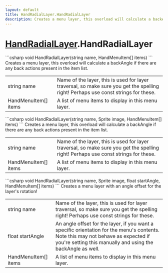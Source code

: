 ```yaml
---
layout: default
title: HandRadialLayer.HandRadialLayer
description: Creates a menu layer, this overload will calculate a backAngle if there are any back actions present in the item list.
---
```

# [HandRadialLayer]({{site.url}}/Pages/Reference/HandRadialLayer.html).HandRadialLayer

<div class='signature' markdown='1'>
```csharp
void HandRadialLayer(string name, HandMenuItem[] items)
```
Creates a menu layer, this overload will calculate a
backAngle if there are any back actions present in the item list.
</div>

|  |  |
|--|--|
|string name|Name of the layer, this is used for layer             traversal, so make sure you get the spelling right! Perhaps use             const strings for these.|
|HandMenuItem[] items|A list of menu items to display in this menu             layer.|

<div class='signature' markdown='1'>
```csharp
void HandRadialLayer(string name, Sprite image, HandMenuItem[] items)
```
Creates a menu layer, this overload will calculate a
backAngle if there are any back actions present in the item list.
</div>

|  |  |
|--|--|
|string name|Name of the layer, this is used for layer             traversal, so make sure you get the spelling right! Perhaps use             const strings for these.|
|HandMenuItem[] items|A list of menu items to display in this menu             layer.|

<div class='signature' markdown='1'>
```csharp
void HandRadialLayer(string name, Sprite image, float startAngle, HandMenuItem[] items)
```
Creates a menu layer with an angle offset for the layer's
rotation!
</div>

|  |  |
|--|--|
|string name|Name of the layer, this is used for layer             traversal, so make sure you get the spelling right! Perhaps use             const strings for these.|
|float startAngle|An angle offset for the layer, if you want             a specific orientation for the menu's contents. Note this may not             behave as expected if you're setting this manually and using the             backAngle as well.|
|HandMenuItem[] items|A list of menu items to display in this menu             layer.|




